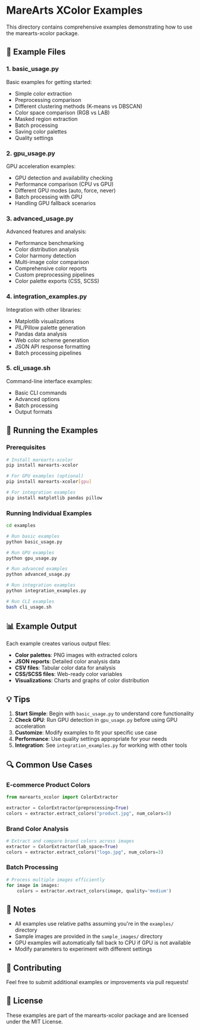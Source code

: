# MareArts XColor Examples

This directory contains comprehensive examples demonstrating how to use the marearts-xcolor package.

## 📁 Example Files

### 1. **basic_usage.py**
Basic examples for getting started:
- Simple color extraction
- Preprocessing comparison
- Different clustering methods (K-means vs DBSCAN)
- Color space comparison (RGB vs LAB)
- Masked region extraction
- Batch processing
- Saving color palettes
- Quality settings

### 2. **gpu_usage.py**
GPU acceleration examples:
- GPU detection and availability checking
- Performance comparison (CPU vs GPU)
- Different GPU modes (auto, force, never)
- Batch processing with GPU
- Handling GPU fallback scenarios

### 3. **advanced_usage.py**
Advanced features and analysis:
- Performance benchmarking
- Color distribution analysis
- Color harmony detection
- Multi-image color comparison
- Comprehensive color reports
- Custom preprocessing pipelines
- Color palette exports (CSS, SCSS)

### 4. **integration_examples.py**
Integration with other libraries:
- Matplotlib visualizations
- PIL/Pillow palette generation
- Pandas data analysis
- Web color scheme generation
- JSON API response formatting
- Batch processing pipelines

### 5. **cli_usage.sh**
Command-line interface examples:
- Basic CLI commands
- Advanced options
- Batch processing
- Output formats

## 🚀 Running the Examples

### Prerequisites
```bash
# Install marearts-xcolor
pip install marearts-xcolor

# For GPU examples (optional)
pip install marearts-xcolor[gpu]

# For integration examples
pip install matplotlib pandas pillow
```

### Running Individual Examples
```bash
cd examples

# Run basic examples
python basic_usage.py

# Run GPU examples
python gpu_usage.py

# Run advanced examples
python advanced_usage.py

# Run integration examples
python integration_examples.py

# Run CLI examples
bash cli_usage.sh
```

## 📊 Example Output

Each example creates various output files:
- **Color palettes**: PNG images with extracted colors
- **JSON reports**: Detailed color analysis data
- **CSV files**: Tabular color data for analysis
- **CSS/SCSS files**: Web-ready color variables
- **Visualizations**: Charts and graphs of color distribution

## 💡 Tips

1. **Start Simple**: Begin with `basic_usage.py` to understand core functionality
2. **Check GPU**: Run GPU detection in `gpu_usage.py` before using GPU acceleration
3. **Customize**: Modify examples to fit your specific use case
4. **Performance**: Use quality settings appropriate for your needs
5. **Integration**: See `integration_examples.py` for working with other tools

## 🔍 Common Use Cases

### E-commerce Product Colors
```python
from marearts_xcolor import ColorExtractor

extractor = ColorExtractor(preprocessing=True)
colors = extractor.extract_colors("product.jpg", num_colors=5)
```

### Brand Color Analysis
```python
# Extract and compare brand colors across images
extractor = ColorExtractor(lab_space=True)
colors = extractor.extract_colors("logo.jpg", num_colors=3)
```

### Batch Processing
```python
# Process multiple images efficiently
for image in images:
    colors = extractor.extract_colors(image, quality='medium')
```

## 📝 Notes

- All examples use relative paths assuming you're in the `examples/` directory
- Sample images are provided in the `sample_images/` directory
- GPU examples will automatically fall back to CPU if GPU is not available
- Modify parameters to experiment with different settings

## 🤝 Contributing

Feel free to submit additional examples or improvements via pull requests!

## 📄 License

These examples are part of the marearts-xcolor package and are licensed under the MIT License.